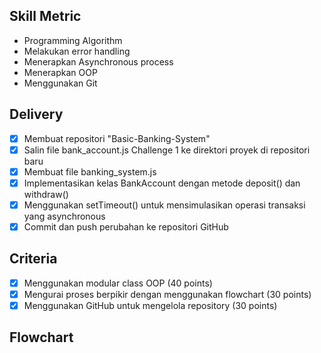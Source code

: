 
## Skill Metric

- Programming Algorithm
- Melakukan error handling
- Menerapkan Asynchronous process
- Menerapkan OOP
- Menggunakan Git


## Delivery

- [x] Membuat repositori "Basic-Banking-System"
- [x] Salin file bank_account.js Challenge 1 ke direktori proyek di repositori baru
- [x] Membuat file banking_system.js
- [x] Implementasikan kelas BankAccount dengan metode deposit() dan withdraw()
- [x] Menggunakan setTimeout() untuk mensimulasikan operasi transaksi yang asynchronous
- [x] Commit dan push perubahan ke repositori GitHub

## Criteria

- [x] Menggunakan modular class OOP (40 points)
- [x] Mengurai proses berpikir dengan menggunakan flowchart (30 points)
- [x] Menggunakan GitHub untuk mengelola repository (30 points)

## Flowchart